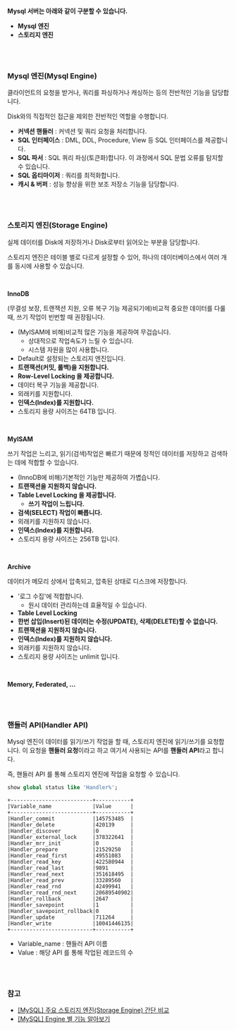 **Mysql 서버는 아래와 같이 구분할 수 있습니다.**
- **Mysql 엔진**
- **스토리지 엔진**

<br><br>

### Mysql 엔진(Mysql Engine)

클라이언트의 요청을 받거나, 쿼리를 파싱하거나 캐싱하는 등의 전반적인 기능을 담당합니다. 

Disk와의 직접적인 접근을 제외한 전반적인 역할을 수행합니다.

- **커넥션 핸들러** : 커넥션 및 쿼리 요청을 처리합니다.
- **SQL 인터페이스** : DML, DDL, Procedure, View 등 SQL 인터페이스를 제공합니다.
- **SQL 파서** : SQL 쿼리 파싱(토큰화)합니다. 이 과정에서 SQL 문법 오류를 탐지할 수 있습니다.
- **SQL 옵티마이저** : 쿼리를 최적화합니다.
- **캐시 & 버퍼** : 성능 향상을 위한 보조 저장소 기능을 담당합니다.

<br><br>

### 스토리지 엔진(Storage Engine)

실제 데이터를 Disk에 저장하거나 Disk로부터 읽어오는 부분을 담당합니다.

스토리지 엔진은 테이블 별로 다르게 설정할 수 있어, 하나의 데이터베이스에서 여러 개를 동시에 사용할 수 있습니다. 

<br>

**InnoDB**

(무결성 보장, 트랜잭션 지원, 오류 복구 기능 제공되기에)비교적 중요한 데이터를 다룰 때, 쓰기 작업이 빈번할 때 권장됩니다.

- (MyISAM에 비해)비교적 많은 기능을 제공하여 무겁습니다. 
  - 상대적으로 작업속도가 느릴 수 있습니다.
  - 시스템 자원을 많이 사용합니다.
- Default로 설정되는 스토리지 엔진입니다.
- **트랜잭션(커밋, 롤백)을 지원합니다.**
- **Row-Level Locking 을 제공합니다.**
- 데이터 복구 기능을 제공합니다.
- 외래키를 지원합니다.
- **인덱스(Index)를 지원합니다.**
- 스토리지 용량 사이즈는 64TB 입니다.

<br>

**MyISAM**

쓰기 작업은 느리고, 읽기(검색)작업은 빠르기 때문에 정적인 데이터를 저장하고 검색하는 데에 적합할 수 있습니다.

- (InnoDB에 비해)기본적인 기능만 제공하여 가볍습니다.
- **트랜잭션을 지원하지 않습니다.**
- **Table Level Locking 을 제공합니다.**
  - **쓰기 작업이 느립니다.**
- **검색(SELECT) 작업이 빠릅니다.**
- 외래키를 지원하지 않습니다.
- **인덱스(Index)를 지원합니다.**
- 스토리지 용량 사이즈는 256TB 입니다.

<br>

**Archive**

데이터가 메모리 상에서 압축되고, 압축된 상태로 디스크에 저장합니다.

- '로그 수집'에 적합합니다.
  - 원시 데이터 관리하는데 효율적일 수 있습니다.
- **Table Level Locking**
- **한번 삽입(Insert)된 데이터는 수정(UPDATE), 삭제(DELETE)할 수 없습니다.**
- **트랜잭션을 지원하지 않습니다.**
- **인덱스(Index)를 지원하지 않습니다.**
- 외래키를 지원하지 않습니다.
- 스토리지 용량 사이즈는 unlimit 입니다.

<br>

**Memory, Federated, ...**

<br><br>

### 핸들러 API(Handler API)

Mysql 엔진이 데이터를 읽기/쓰기 작업을 할 때, 스토리지 엔진에 읽기/쓰기를 요청합니다. 이 요청을 **핸들러 요청**이라고 하고 여기서 사용되는 API를 **핸들러 API**라고 합니다.

즉, 핸들러 API 를 통해 스토리지 엔진에 작업을 요청할 수 있습니다.

```sql
show global status like 'Handler%';
```
```text
+--------------------------+-----------+
|Variable_name             |Value      |
+--------------------------+-----------+
|Handler_commit            |145753485  |
|Handler_delete            |420139     |
|Handler_discover          |0          |
|Handler_external_lock     |378322641  |
|Handler_mrr_init          |0          |
|Handler_prepare           |21529250   |
|Handler_read_first        |49551083   |
|Handler_read_key          |422580944  |
|Handler_read_last         |9891       |
|Handler_read_next         |351618495  |
|Handler_read_prev         |33289560   |
|Handler_read_rnd          |42499941   |
|Handler_read_rnd_next     |20689540902|
|Handler_rollback          |2647       |
|Handler_savepoint         |1          |
|Handler_savepoint_rollback|0          |
|Handler_update            |711264     |
|Handler_write             |10041446135|
+--------------------------+-----------+
```
- Variable_name : 핸들러 API 이름
- Value : 해당 API 를 통해 작업된 레코드의 수

<br><br>

### 참고

- [[MySQL] 주요 스토리지 엔진(Storage Engine) 간단 비교](http://asuraiv.blogspot.com/2017/07/mysql-storage-engine.html)
- [[MySQL] Engine 별 기능 알아보기](https://mozi.tistory.com/91)